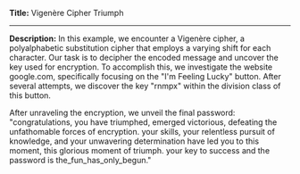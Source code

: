 **Title:** Vigenère Cipher Triumph

---

**Description:**
In this example, we encounter a Vigenère cipher, a polyalphabetic substitution cipher that employs a varying shift for each character. Our task is to decipher the encoded message and uncover the key used for encryption. To accomplish this, we investigate the website google.com, specifically focusing on the "I'm Feeling Lucky" button. After several attempts, we discover the key "rnmpx" within the division class of this button.

After unraveling the encryption, we unveil the final password: "congratulations, you have triumphed, emerged victorious, defeating the unfathomable forces of encryption. your skills, your relentless pursuit of knowledge, and your unwavering determination have led you to this moment, this glorious moment of triumph. your key to success and the password is the_fun_has_only_begun."